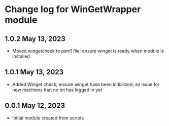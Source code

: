 # Change log for WinGetWrapper module

## 1.0.2 May 13, 2023
- Moved wingetcheck to psm1 file; ensure winget is ready when module is installed

## 1.0.1 May 13, 2023

- Added Winget check; ensure winget hase been initialized; an issue for new machiens that no on has logged in yet

## 0.0.1 May 12, 2023

- Initial module created from scripts
